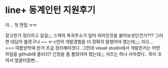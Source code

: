 ﻿# line+ 동계인턴 지원후기

아... 첫 면접 ㅠㅠ

장고한거 정리하고 갈걸;;;
스택의 복귀주소가 덮어 씌어진것을 물어보셧던건가??? 그러면 대답이 틀렷구나 ~~ ㅠ
c언어 개발경험을 더 정확히 말했어야 했는데;;;; 아으...
==> 여름방학때 한거 조금 정리해야겟다. 그런데 visual studio에서 개발한거는 어떤 파일을 github에 올리지?
긴장을 좀 풀었어야 했는데;;;
셔츠는 하나 사야겠다.. 목이 조여서 얼굴터질뻔...
